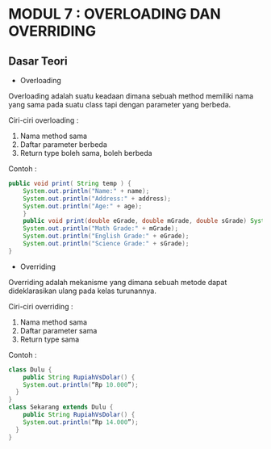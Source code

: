 # MODUL 7 : OVERLOADING DAN OVERRIDING

## Dasar Teori
* Overloading

Overloading adalah suatu keadaan dimana sebuah method memiliki nama yang sama pada suatu class tapi dengan parameter yang berbeda.

Ciri-ciri overloading :
1. Nama method sama
2. Daftar parameter berbeda
3. Return type boleh sama, boleh berbeda

Contoh :
```java
public void print( String temp ) {
    System.out.println("Name:" + name);
    System.out.println("Address:" + address);
    System.out.println("Age:" + age);
    }
    public void print(double eGrade, double mGrade, double sGrade) System.out.println("Name:" + name);
    System.out.println("Math Grade:" + mGrade);
    System.out.println("English Grade:" + eGrade);
    System.out.println("Science Grade:" + sGrade);
}
```

* Overriding

Overriding adalah mekanisme yang dimana sebuah metode dapat dideklarasikan ulang pada kelas turunannya.

Ciri-ciri overriding :
1. Nama method sama
2. Daftar parameter sama
3. Return type sama

Contoh :
```java
class Dulu {
    public String RupiahVsDolar() {
    System.out.println(“Rp 10.000”);
  }
}
class Sekarang extends Dulu {
    public String RupiahVsDolar() {
    System.out.println(“Rp 14.000”);
  }
}
```
